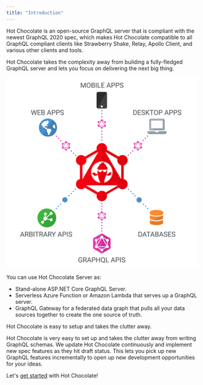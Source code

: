 ```yaml
---
title: "Introduction"
---
```


Hot Chocolate is an open-source GraphQL server that is compliant with the newest GraphQL 2020 spec, which makes Hot Chocolate compatible to all GraphQL compliant clients like Strawberry Shake, Relay, Apollo Client, and various other clients and tools.

Hot Chocolate takes the complexity away from building a fully-fledged GraphQL server and lets you focus on delivering the next big thing.

![Platform](../../images/platform.png)

You can use Hot Chocolate Server as:

- Stand-alone ASP.NET Core GraphQL Server.
- Serverless Azure Function or Amazon Lambda that serves up a  GraphQL server.
- GraphQL Gateway for a federated data graph that pulls all your data sources together to create the one source of truth.

Hot Chocolate is easy to setup and takes the clutter away.

Hot Chocolate is very easy to set up and takes the clutter away from writing GraphQL schemas. We update Hot Chocolate continuously and implement new spec features as they hit draft status. This lets you pick up new GraphQL features incrementally to open up new development opportunities for your ideas.

Let's [get started](getting-started.md) with Hot Chocolate!
